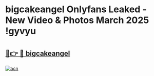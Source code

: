# bigcakeangel Onlyfans Leaked - New Video & Photos March 2025 !gyvyu

# <h2><a href="https://a5psm8.iuczelnia.edu.pl?title=bigcakeangel&ref=gyvyu">🔗👉 🔴 bigcakeangel</a></h2>

[![acn](https://github.com/user-attachments/assets/0f9c940e-d8b0-45ae-aac7-cd30a18b3e1c)](https://a5psm8.iuczelnia.edu.pl?title=bigcakeangel&ref=gyvyu)


